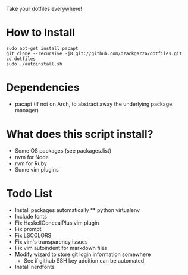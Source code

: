 Take your dotfiles everywhere!

# How to Install
```
sudo apt-get install pacapt
git clone --recursive -j8 git://github.com/dzackgarza/dotfiles.git
cd dotfiles
sudo ./autoinstall.sh
```

# Dependencies
* pacapt (If not on Arch, to abstract away the underlying package manager)

# What does this script install?
* Some OS packages (see packages.list)
* nvm for Node
* rvm for Ruby
* Some vim plugins

# Todo List
* Install packages automatically
  ** python virtualenv
* Include fonts
* Fix HaskellConcealPlus vim plugin
* Fix prompt
* Fix LSCOLORS
* Fix vim's transparency issues
* Fix vim autoindent for markdown files
* Modify wizard to store git login information somewhere
  * See if github SSH key addition can be automated
* Install nerdfonts
